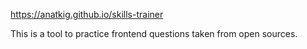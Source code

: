 https://anatkig.github.io/skills-trainer


This is a tool to practice frontend questions taken from open sources.
